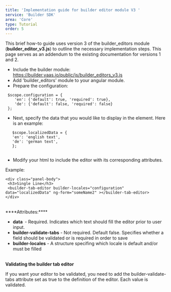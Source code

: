 ```yaml
---
title: 'Implementation guide for builder editor module V3 '
service: 'Builder SDK'
area: 'Core'
type: Tutorial
order: 5
---
```


This brief how-to guide uses version 3 of the builder_editors module (**builder_editor_v3.js**) to outline the necessary implementation steps. This page serves as an addendum to the existing documentation for versions 1 and 2.


* Include the builder module: https://builder.yaas.io/public/js/builder_editors_v3.js<br>
* Add 'builder_editors' module to your angular module.<br>
* Prepare the configuration: <br>

```
 $scope.configuration = {
    'en': {'default': true, 'required': true},
    'de': {'default': false, 'required': false}
 };

```
* Next, specify the data that you would like to display in the element.  Here is an example:             

```
   $scope.localizedData = {
   'en': 'english text',
   'de': 'german text',
   };
   
```
* Modify your html to include the editor with its corresponding attributes.

Example:

```
<div class="panel-body">
 <h3>Single Line</h3>
 <builder-tab-editor builder-locales="configuration" data="localizedData" ng-form="someName2" ></builder-tab-editor>
</div>

```
<br>
****Attributes:****

- **data** - Required. Indicates which text should fill the editor prior to user input.
- **builder-validate-tabs** - Not required. Default false. Specifies whether a field should be validated or is required in order to save
- **builder-locales** - A structure specifing which locale is default and/or must be filled<br>
  

****Validating the builder tab editor****

If you want your editor to be validated, you need to add the builder-validate-tabs attribute set as true to the definition of the editor. Each value is validated.
